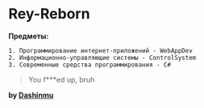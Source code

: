 # Rey-Reborn

**Предметы:** 
```
1. Программирование интернет-приложений - WebAppDev
2. Информационно-управляющие системы - ControlSystem
3. Современные средства программирования - С#
```
>You f***ed up, bruh

**by [Dashinmu](https://vk.com/dashinmu)**